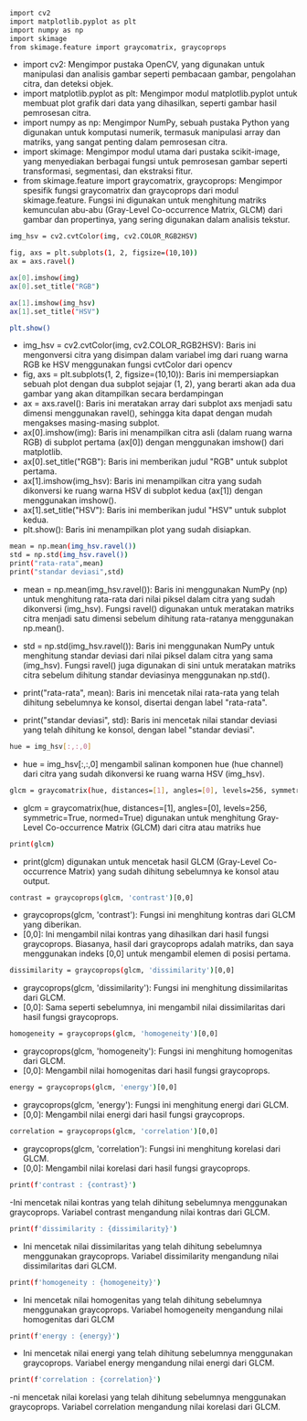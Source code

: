 ```bash
import cv2
import matplotlib.pyplot as plt
import numpy as np
import skimage
from skimage.feature import graycomatrix, graycoprops
```
- import cv2: Mengimpor pustaka OpenCV, yang digunakan untuk manipulasi dan analisis gambar seperti pembacaan gambar, pengolahan citra, dan deteksi objek.
- import matplotlib.pyplot as plt: Mengimpor modul matplotlib.pyplot untuk membuat plot grafik dari data yang dihasilkan, seperti gambar hasil pemrosesan citra.
- import numpy as np: Mengimpor NumPy, sebuah pustaka Python yang digunakan untuk komputasi numerik, termasuk manipulasi array dan matriks, yang sangat penting dalam pemrosesan citra.
- import skimage: Mengimpor modul utama dari pustaka scikit-image, yang menyediakan berbagai fungsi untuk pemrosesan gambar seperti transformasi, segmentasi, dan ekstraksi fitur.
- from skimage.feature import graycomatrix, graycoprops: Mengimpor spesifik fungsi graycomatrix dan graycoprops dari modul skimage.feature. Fungsi ini digunakan untuk menghitung matriks kemunculan abu-abu (Gray-Level Co-occurrence Matrix, GLCM) dari gambar dan propertinya, yang sering digunakan dalam analisis tekstur.

```bash
img_hsv = cv2.cvtColor(img, cv2.COLOR_RGB2HSV)

fig, axs = plt.subplots(1, 2, figsize=(10,10))
ax = axs.ravel()

ax[0].imshow(img)
ax[0].set_title("RGB")

ax[1].imshow(img_hsv)
ax[1].set_title("HSV")

plt.show()
```
- img_hsv = cv2.cvtColor(img, cv2.COLOR_RGB2HSV): Baris ini mengonversi citra yang disimpan dalam variabel img dari ruang warna RGB ke HSV menggunakan fungsi cvtColor dari opencv
- fig, axs = plt.subplots(1, 2, figsize=(10,10)): Baris ini mempersiapkan sebuah plot dengan dua subplot sejajar (1, 2), yang berarti akan ada dua gambar yang akan ditampilkan secara berdampingan
- ax = axs.ravel(): Baris ini meratakan array dari subplot axs menjadi satu dimensi menggunakan ravel(), sehingga kita dapat dengan mudah mengakses masing-masing subplot.
- ax[0].imshow(img): Baris ini menampilkan citra asli (dalam ruang warna RGB) di subplot pertama (ax[0]) dengan menggunakan imshow() dari matplotlib.
- ax[0].set_title("RGB"): Baris ini memberikan judul "RGB" untuk subplot pertama.
- ax[1].imshow(img_hsv): Baris ini menampilkan citra yang sudah dikonversi ke ruang warna HSV di subplot kedua (ax[1]) dengan menggunakan imshow().
- ax[1].set_title("HSV"): Baris ini memberikan judul "HSV" untuk subplot kedua.
- plt.show(): Baris ini menampilkan plot yang sudah disiapkan.

```bash
mean = np.mean(img_hsv.ravel())
std = np.std(img_hsv.ravel())
print("rata-rata",mean)
print("standar deviasi",std)
```
- mean = np.mean(img_hsv.ravel()): Baris ini menggunakan NumPy (np) untuk menghitung rata-rata dari nilai piksel dalam citra yang sudah dikonversi (img_hsv). Fungsi ravel() digunakan untuk meratakan matriks citra menjadi satu dimensi sebelum dihitung rata-ratanya menggunakan np.mean().

- std = np.std(img_hsv.ravel()): Baris ini menggunakan NumPy untuk menghitung standar deviasi dari nilai piksel dalam citra yang sama (img_hsv). Fungsi ravel() juga digunakan di sini untuk meratakan matriks citra sebelum dihitung standar deviasinya menggunakan np.std().

- print("rata-rata", mean): Baris ini mencetak nilai rata-rata yang telah dihitung sebelumnya ke konsol, disertai dengan label "rata-rata".

- print("standar deviasi", std): Baris ini mencetak nilai standar deviasi yang telah dihitung ke konsol, dengan label "standar deviasi".

```bash
hue = img_hsv[:,:,0]
```
- hue = img_hsv[:,:,0] mengambil salinan komponen hue (hue channel) dari citra yang sudah dikonversi ke ruang warna HSV (img_hsv).

```bash
glcm = graycomatrix(hue, distances=[1], angles=[0], levels=256, symmetric=True, normed=True)
```
- glcm = graycomatrix(hue, distances=[1], angles=[0], levels=256, symmetric=True, normed=True) digunakan untuk menghitung Gray-Level Co-occurrence Matrix (GLCM) dari citra atau matriks hue

```bash
print(glcm)
```
- print(glcm) digunakan untuk mencetak hasil GLCM (Gray-Level Co-occurrence Matrix) yang sudah dihitung sebelumnya ke konsol atau output.

```bash
contrast = graycoprops(glcm, 'contrast')[0,0]
```
- graycoprops(glcm, 'contrast'): Fungsi ini menghitung kontras dari GLCM yang diberikan.
- [0,0]: Ini mengambil nilai kontras yang dihasilkan dari hasil fungsi graycoprops. Biasanya, hasil dari graycoprops adalah matriks, dan saya menggunakan indeks [0,0] untuk mengambil elemen di posisi pertama.

```bash
dissimilarity = graycoprops(glcm, 'dissimilarity')[0,0]
```
- graycoprops(glcm, 'dissimilarity'): Fungsi ini menghitung dissimilaritas dari GLCM.
- [0,0]: Sama seperti sebelumnya, ini mengambil nilai dissimilaritas dari hasil fungsi graycoprops.

```bash
homogeneity = graycoprops(glcm, 'homogeneity')[0,0]
```
- graycoprops(glcm, 'homogeneity'): Fungsi ini menghitung homogenitas dari GLCM.
- [0,0]: Mengambil nilai homogenitas dari hasil fungsi graycoprops.

```bash
energy = graycoprops(glcm, 'energy')[0,0]
```
- graycoprops(glcm, 'energy'): Fungsi ini menghitung energi dari GLCM.
- [0,0]: Mengambil nilai energi dari hasil fungsi graycoprops.
```bash
correlation = graycoprops(glcm, 'correlation')[0,0]
```
- graycoprops(glcm, 'correlation'): Fungsi ini menghitung korelasi dari GLCM.
- [0,0]: Mengambil nilai korelasi dari hasil fungsi graycoprops.

```bash
print(f'contrast : {contrast}')
```
-Ini mencetak nilai kontras yang telah dihitung sebelumnya menggunakan graycoprops. Variabel contrast mengandung nilai kontras dari GLCM.

```bash
print(f'dissimilarity : {dissimilarity}')
```
- Ini mencetak nilai dissimilaritas yang telah dihitung sebelumnya menggunakan graycoprops. Variabel dissimilarity mengandung nilai dissimilaritas dari GLCM.

```bash
print(f'homogeneity : {homogeneity}')
```
- Ini mencetak nilai homogenitas yang telah dihitung sebelumnya menggunakan graycoprops. Variabel homogeneity mengandung nilai homogenitas dari GLCM

```bash
print(f'energy : {energy}')
```
- Ini mencetak nilai energi yang telah dihitung sebelumnya menggunakan graycoprops. Variabel energy mengandung nilai energi dari GLCM.

```bash
print(f'correlation : {correlation}')
```
-ni mencetak nilai korelasi yang telah dihitung sebelumnya menggunakan graycoprops. Variabel correlation mengandung nilai korelasi dari GLCM.
